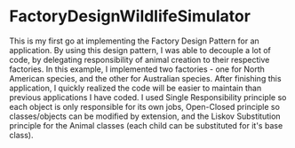 FactoryDesignWildlifeSimulator
==============================

This is my first go at implementing the Factory Design Pattern for an application. By using this design pattern, I was able to decouple a lot of code, by delegating responsibility of animal creation to their respective factories. In this example, I implemented two factories - one for North American species, and the other for Australian species. After finishing this application, I quickly realized the code will be easier to maintain than previous applications I have coded. I used Single Responsibility principle so each object is only responsible for its own jobs, Open-Closed principle so classes/objects can be modified by extension, and the Liskov Substitution principle for the Animal classes (each child can be substituted for it's base class).
